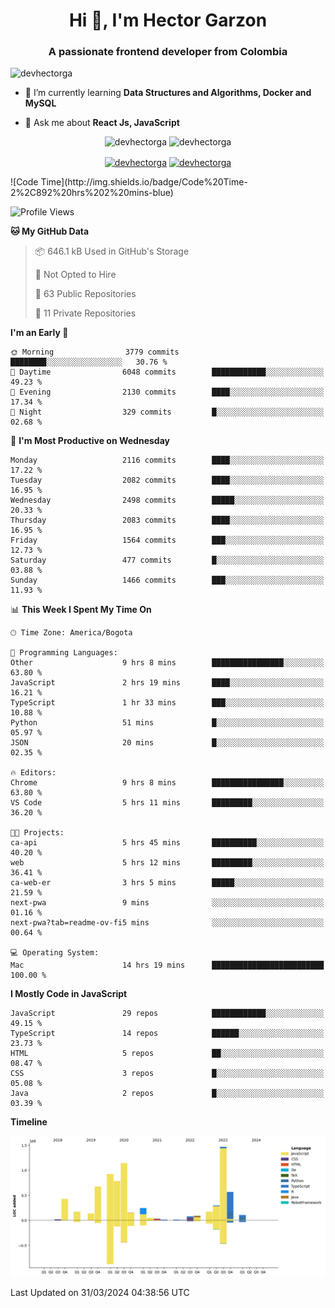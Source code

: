 <h1 align="center">Hi 👋, I'm Hector Garzon</h1>
<h3 align="center">A passionate frontend developer from Colombia</h3>

<p align="left"> <img src="https://komarev.com/ghpvc/?username=devhectorga" alt="devhectorga" /> </p>

- 🌱 I’m currently learning **Data Structures and Algorithms, Docker and MySQL**

- 💬 Ask me about **React Js, JavaScript**

<p align="center"> <img src="https://github-readme-stats.vercel.app/api?username=devhectorga&count_private=true&show_icons=true" alt="devhectorga" /> <img src="https://github-readme-stats.vercel.app/api/top-langs/?username=devhectorga&layout=compact" alt="devhectorga" /></p>

<p align="center">
<a href="https://twitter.com/devhectorga" target="blank"><img align="center" src="https://cdn.jsdelivr.net/npm/simple-icons@3.0.1/icons/twitter.svg" alt="devhectorga" height="20" width="20" /></a>
<a href="https://linkedin.com/in/devhectorga" target="blank"><img align="center" src="https://cdn.jsdelivr.net/npm/simple-icons@3.0.1/icons/linkedin.svg" alt="devhectorga" height="20" width="20" /></a>
</p>
<!--START_SECTION:waka-->
![Code Time](http://img.shields.io/badge/Code%20Time-2%2C892%20hrs%202%20mins-blue)

![Profile Views](http://img.shields.io/badge/Profile%20Views-0-blue)

**🐱 My GitHub Data** 

> 📦 646.1 kB Used in GitHub's Storage 
 > 
> 🚫 Not Opted to Hire
 > 
> 📜 63 Public Repositories 
 > 
> 🔑 11 Private Repositories 
 > 
**I'm an Early 🐤** 

```text
🌞 Morning                3779 commits        ████████░░░░░░░░░░░░░░░░░   30.76 % 
🌆 Daytime                6048 commits        ████████████░░░░░░░░░░░░░   49.23 % 
🌃 Evening                2130 commits        ████░░░░░░░░░░░░░░░░░░░░░   17.34 % 
🌙 Night                  329 commits         █░░░░░░░░░░░░░░░░░░░░░░░░   02.68 % 
```
📅 **I'm Most Productive on Wednesday** 

```text
Monday                   2116 commits        ████░░░░░░░░░░░░░░░░░░░░░   17.22 % 
Tuesday                  2082 commits        ████░░░░░░░░░░░░░░░░░░░░░   16.95 % 
Wednesday                2498 commits        █████░░░░░░░░░░░░░░░░░░░░   20.33 % 
Thursday                 2083 commits        ████░░░░░░░░░░░░░░░░░░░░░   16.95 % 
Friday                   1564 commits        ███░░░░░░░░░░░░░░░░░░░░░░   12.73 % 
Saturday                 477 commits         █░░░░░░░░░░░░░░░░░░░░░░░░   03.88 % 
Sunday                   1466 commits        ███░░░░░░░░░░░░░░░░░░░░░░   11.93 % 
```


📊 **This Week I Spent My Time On** 

```text
🕑︎ Time Zone: America/Bogota

💬 Programming Languages: 
Other                    9 hrs 8 mins        ████████████████░░░░░░░░░   63.80 % 
JavaScript               2 hrs 19 mins       ████░░░░░░░░░░░░░░░░░░░░░   16.21 % 
TypeScript               1 hr 33 mins        ███░░░░░░░░░░░░░░░░░░░░░░   10.88 % 
Python                   51 mins             █░░░░░░░░░░░░░░░░░░░░░░░░   05.97 % 
JSON                     20 mins             █░░░░░░░░░░░░░░░░░░░░░░░░   02.35 % 

🔥 Editors: 
Chrome                   9 hrs 8 mins        ████████████████░░░░░░░░░   63.80 % 
VS Code                  5 hrs 11 mins       █████████░░░░░░░░░░░░░░░░   36.20 % 

🐱‍💻 Projects: 
ca-api                   5 hrs 45 mins       ██████████░░░░░░░░░░░░░░░   40.20 % 
web                      5 hrs 12 mins       █████████░░░░░░░░░░░░░░░░   36.41 % 
ca-web-er                3 hrs 5 mins        █████░░░░░░░░░░░░░░░░░░░░   21.59 % 
next-pwa                 9 mins              ░░░░░░░░░░░░░░░░░░░░░░░░░   01.16 % 
next-pwa?tab=readme-ov-fi5 mins              ░░░░░░░░░░░░░░░░░░░░░░░░░   00.64 % 

💻 Operating System: 
Mac                      14 hrs 19 mins      █████████████████████████   100.00 % 
```

**I Mostly Code in JavaScript** 

```text
JavaScript               29 repos            ████████████░░░░░░░░░░░░░   49.15 % 
TypeScript               14 repos            ██████░░░░░░░░░░░░░░░░░░░   23.73 % 
HTML                     5 repos             ██░░░░░░░░░░░░░░░░░░░░░░░   08.47 % 
CSS                      3 repos             █░░░░░░░░░░░░░░░░░░░░░░░░   05.08 % 
Java                     2 repos             █░░░░░░░░░░░░░░░░░░░░░░░░   03.39 % 
```



**Timeline**

![Lines of Code chart](https://raw.githubusercontent.com/devHectorGa/devHectorGa/master/assets/bar_graph.png)


 Last Updated on 31/03/2024 04:38:56 UTC
<!--END_SECTION:waka-->
